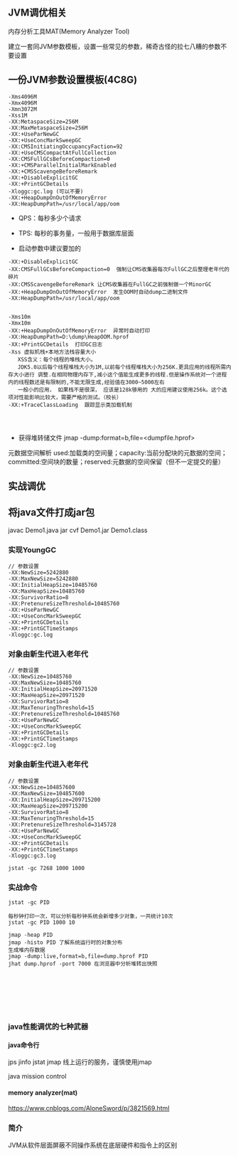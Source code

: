 
## JVM调优相关
内存分析工具MAT(Memory Analyzer Tool)





建立一套同JVM参数模板，设置一些常见的参数，稀奇古怪的拉七八糟的参数不要设置
## 一份JVM参数设置模板(4C8G)
```
-Xms4096M
-Xmx4096M
-Xmn3072M
-Xss1M
-XX:MetaspaceSize=256M
-XX:MaxMetaspaceSize=256M
-XX:+UseParNewGC
-XX:+UseConcMarkSweepGC
-XX:CMSInitiatingOccupancyFaction=92
-XX:+UseCMSCompactAtFullCollection
-XX:CMSFullGCsBeforeCompaction=0
-XX:+CMSParallelInitialMarkEnabled
-XX:+CMSScavengeBeforeRemark
-XX:+DisableExplicitGC
-XX:+PrintGCDetails
-Xloggc:gc.log (可以不要)
-XX:+HeapDumpOnOutOfMemoryError
-XX:HeapDumpPath=/usr/local/app/oom
```





* QPS：每秒多少个请求
* TPS: 每秒的事务量，一般用于数据库层面

* 启动参数中建议要加的
```
-XX:+DisableExplicitGC
-XX:CMSFullGCsBeforeCompaction=0  强制让CMS收集器每次FullGC之后整理老年代的碎片
-XX:CMSScavengeBeforeRemark 让CMS收集器在FullGC之前强制做一个MinorGC
-XX:+HeapDumpOnOutOfMemoryError  发生OOM时自动dump二进制文件
-XX:HeapDumpPath=/usr/local/app/oom 


```







```
-Xms10m
-Xmx10m
-XX:+HeapDumpOnOutOfMemoryError  异常时自动打印
-XX:HeapDumpPath=D:\dump\HeapOOM.hprof
-XX:+PrintGCDetails  打印GC日志
-Xss 虚拟机栈+本地方法栈容量大小 
   XSS含义：每个线程的堆栈大小。
   JDK5.0以后每个线程堆栈大小为1M,以前每个线程堆栈大小为256K.更具应用的线程所需内存大小进行 调整.在相同物理内存下,减小这个值能生成更多的线程.但是操作系统对一个进程内的线程数还是有限制的,不能无限生成,经验值在3000~5000左右
   一般小的应用， 如果栈不是很深， 应该是128k够用的 大的应用建议使用256k。这个选项对性能影响比较大，需要严格的测试。（校长）
-XX:+TraceClassLoading  跟踪显示类加载机制




```

* 获得堆转储文件  jmap -dump:format=b,file=<dumpfile.hprof> <pid>

元数据空间解析
used:加载类的空间量；capacity:当前分配块的元数据的空间；committed:空间块的数量；reserved:元数据的空间保留（但不一定提交的量）



## 实战调优


## 将java文件打成jar包
javac Demo1.java
jar cvf Demo1.jar Demo1.class



### 实现YoungGC
```
// 参数设置
-XX:NewSize=5242880
-XX:MaxNewSize=5242880
-XX:InitialHeapSize=10485760
-XX:MaxHeapSize=10485760
-XX:SurvivorRatio=8
-XX:PretenureSizeThreshold=10485760
-XX:+UseParNewGC
-XX:+UseConcMarkSweepGC
-XX:+PrintGCDetails
-XX:+PrintGCTimeStamps
-Xloggc:gc.log

```



### 对象由新生代进入老年代
```
// 参数设置
-XX:NewSize=10485760
-XX:MaxNewSize=10485760
-XX:InitialHeapSize=20971520
-XX:MaxHeapSize=20971520
-XX:SurvivorRatio=8
-XX:MaxTenuringThreshold=15
-XX:PretenureSizeThreshold=10485760
-XX:+UseParNewGC
-XX:+UseConcMarkSweepGC
-XX:+PrintGCDetails
-XX:+PrintGCTimeStamps
-Xloggc:gc2.log

```

### 对象由新生代进入老年代
```
// 参数设置
-XX:NewSize=104857600
-XX:MaxNewSize=104857600
-XX:InitialHeapSize=209715200
-XX:MaxHeapSize=209715200
-XX:SurvivorRatio=8
-XX:MaxTenuringThreshold=15
-XX:PretenureSizeThreshold=3145728
-XX:+UseParNewGC
-XX:+UseConcMarkSweepGC
-XX:+PrintGCDetails
-XX:+PrintGCTimeStamps
-Xloggc:gc3.log

jstat -gc 7268 1000 1000
```


### 实战命令
```
jstat -gc PID

每秒钟打印一次，可以分析每秒钟系统会新增多少对象，一共统计10次
jstat -gc PID 1000 10 

jmap -heap PID
jmap -histo PID 了解系统运行时的对象分布
生成堆内存数据
jmap -dump:live,format=b,file=dump.hprof PID
jhat dump.hprof -port 7000 在浏览器中分析堆转出快照








```









### java性能调优的七种武器

#### java命令行
jps
jinfo
jstat
jmap
线上运行的服务，谨慎使用jmap

java mission control

####  memory analyzer(mat)

https://www.cnblogs.com/AloneSword/p/3821569.html


### 简介
JVM从软件层面屏蔽不同操作系统在底层硬件和指令上的区别

